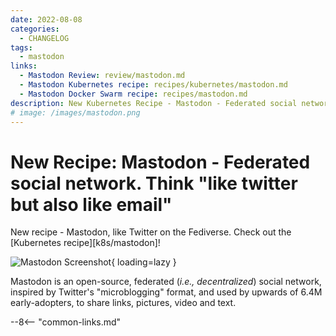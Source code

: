 ```yaml
---
date: 2022-08-08
categories:
  - CHANGELOG
tags:
  - mastodon
links:
  - Mastodon Review: review/mastodon.md
  - Mastodon Kubernetes recipe: recipes/kubernetes/mastodon.md
  - Mastodon Docker Swarm recipe: recipes/mastodon.md
description: New Kubernetes Recipe - Mastodon - Federated social network. Think "like twitter but also like email"
# image: /images/mastodon.png
---
```

# New Recipe: Mastodon - Federated social network. Think "like twitter but also like email"

New recipe - Mastodon, like Twitter on the Fediverse. Check out the [Kubernetes recipe][k8s/mastodon]!

<!-- more -->

![Mastodon Screenshot](/images/mastodon.png){ loading=lazy }

Mastodon is an open-source, federated (*i.e., decentralized*) social network, inspired by Twitter's "microblogging" format, and used by upwards of 6.4M early-adopters, to share links, pictures, video and text.

--8<-- "common-links.md"
